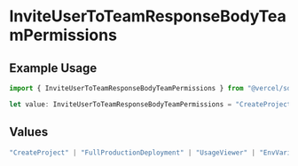 # InviteUserToTeamResponseBodyTeamPermissions

## Example Usage

```typescript
import { InviteUserToTeamResponseBodyTeamPermissions } from "@vercel/sdk/models/inviteusertoteamop.js";

let value: InviteUserToTeamResponseBodyTeamPermissions = "CreateProject";
```

## Values

```typescript
"CreateProject" | "FullProductionDeployment" | "UsageViewer" | "EnvVariableManager" | "EnvironmentManager"
```